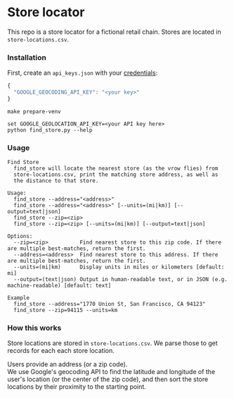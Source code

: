 # Store locator

This repo is a store locator for a fictional retail chain.  Stores are located in `store-locations.csv`.

### Installation

First, create an `api_keys.json` with your [credentials](https://console.developers.google.com/apis/dashboard):
```js
{
  "GOOGLE_GEOCODING_API_KEY": "<your key>"
}
```

```
make prepare-venv

set GOOGLE_GEOLOCATION_API_KEY=<your API key here>
python find_store.py --help
```

### Usage

```
Find Store
  find_store will locate the nearest store (as the vrow flies) from
  store-locations.csv, print the matching store address, as well as
  the distance to that store.

Usage:
  find_store --address="<address>"
  find_store --address="<address>" [--units=(mi|km)] [--output=text|json]
  find_store --zip=<zip>
  find_store --zip=<zip> [--units=(mi|km)] [--output=text|json]

Options:
  --zip=<zip>          Find nearest store to this zip code. If there are multiple best-matches, return the first.
  --address=<address>  Find nearest store to this address. If there are multiple best-matches, return the first.
  --units=(mi|km)      Display units in miles or kilometers [default: mi]
  --output=(text|json) Output in human-readable text, or in JSON (e.g. machine-readable) [default: text]

Example
  find_store --address="1770 Union St, San Francisco, CA 94123"
  find_store --zip=94115 --units=km
```

### How this works

Store locations are stored in `store-locations.csv`.  We parse those to get records for each each store location.

Users provide an address (or a zip code).  
We use Google's geocoding API to find the latitude and longitude of the user's location
(or the center of the zip code), and then sort the store locations by their proximity to the starting point.
